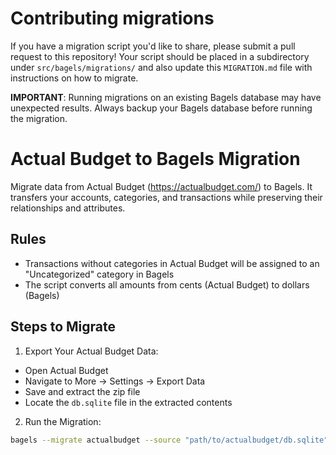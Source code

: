 # Contributing migrations

If you have a migration script you'd like to share, please submit a pull request to this repository! Your script should be placed in a subdirectory under `src/bagels/migrations/` and also update this `MIGRATION.md` file with instructions on how to migrate.

**IMPORTANT**: Running migrations on an existing Bagels database may have unexpected results. Always backup your Bagels database before running the migration.

# Actual Budget to Bagels Migration

Migrate data from Actual Budget (https://actualbudget.com/) to Bagels. It transfers your accounts, categories, and transactions while preserving their relationships and attributes.

## Rules

- Transactions without categories in Actual Budget will be assigned to an "Uncategorized" category in Bagels
- The script converts all amounts from cents (Actual Budget) to dollars (Bagels)

## Steps to Migrate

1. Export Your Actual Budget Data:

- Open Actual Budget
- Navigate to More → Settings → Export Data
- Save and extract the zip file
- Locate the `db.sqlite` file in the extracted contents

2. Run the Migration:

```bash
bagels --migrate actualbudget --source "path/to/actualbudget/db.sqlite"
```
